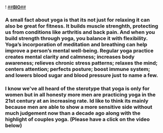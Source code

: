 ! [##**BIO**##](https://instagram.com/p/4rOe1JKy1q/?utm_source=ig_embed&utm_campaign=embed_ufi_control)

### A small fact about yoga is that its not just for relaxing it can also be great for fitness. It builds muscle strenghth, protecting us from conditions like arthritis and back pain. And when you build strength through yoga, you balance it with flexibility. Yoga’s incorporation of meditation and breathing can help improve a person’s mental well-being. Regular yoga practice creates mental clarity and calmness; increases body awareness; relieves chronic stress patterns; relaxes the mind; centers attention; perfects posture; boost immune system; and lowers blood sugar and blood pressure just to name a few. 

### I know we've all heard of the sterotype that yoga is only for women but in all honesty more men are practicing yoga in the 21st century at an increasing rate. Id like to think its mainly because men are able to show a more sensitive side without much judgement now than a decade ago along with the highlight of couples yoga. (Please have a click on the video below)

